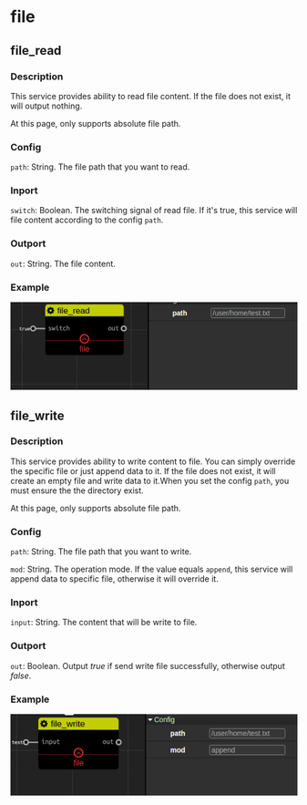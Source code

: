 file
================
## file_read

### Description

This service provides ability to read file content. If the file does not exist, it will output nothing.

At this page, only supports absolute file path.

### Config

`path`: String. The file path that you want to read.

### Inport

`switch`: Boolean. The switching signal of read file. If it's true, this service will file content according to the config `path`.

### Outport

`out`: String. The file content.

### Example

![](./pic/file_read.png)


## file_write

### Description

This service provides ability to write content to file. You can simply override the specific file or just append data to it.
If the file does not exist, it will create an empty file and write data to it.When you set the config `path`, you must ensure the the directory exist.

At this page, only supports absolute file path.

### Config

`path`: String. The file path that you want to write.

`mod`: String. The operation mode. If the value equals `append`, this service will append data to specific file, otherwise it will override it.

### Inport

`input`: String. The content that will be write to file.

### Outport

`out`: Boolean. Output *true* if send write file successfully, otherwise output *false*.

### Example

![](./pic/file_write.png)

